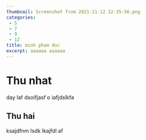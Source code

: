 ```yaml
---
thumbnail: Screenshot from 2021-11-12 22-35-56.png
categories: 
 - 5
 - 7
 - 9
 - 12
title: minh pham duc
excerpt: aaaaaa aaaaaa
---
```

# Thu nhat
day laf  dsoifjasf o iafjdslkfa
## Thu hai
ksajdfnm lsdk lkajfdl af